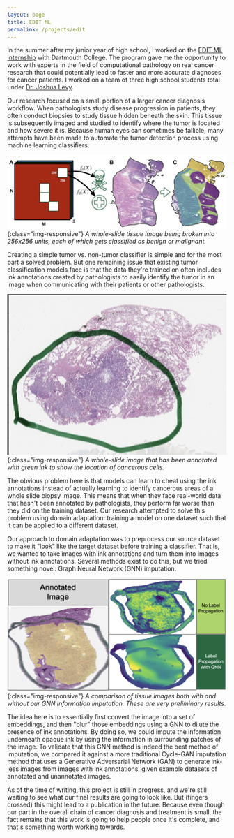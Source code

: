 ```yaml
---
layout: page
title: EDIT ML
permalink: /projects/edit
---
```


In the summer after my junior year of high school, I worked on the [EDIT ML internship](https://www.dartmouth-hitchcock.org/pathology/research#edit) with Dartmouth College. The program gave me the opportunity to work with experts in the field of computational pathology on real cancer research that could potentially lead to faster and more accurate diagnoses for cancer patients. I worked on a team of three high school students total under [Dr. Joshua Levy](https://geiselmed.dartmouth.edu/epidemiology/profile/joshua-levy-phd/).

Our research focused on a small portion of a larger cancer diagnosis workflow. When pathologists study disease progression in patients, they often conduct biopsies to study tissue hidden beneath the skin. This tissue is subsequently imaged and studied to identify where the tumor is located and how severe it is. Because human eyes can sometimes be fallible, many attempts have been made to automate the tumor detection process using machine learning classifiers.

![](/assets/edit-assets/2022-07-18-22-32-01-image.png){:class="img-responsive"}
*A whole-slide tissue image being broken into 256x256 units, each of which gets classified as benign or malignant.*

Creating a simple tumor vs. non-tumor classifier is simple and for the most part a solved problem. But one remaining issue that existing tumor classification models face is that the data they're trained on often includes ink annotations created by pathologists to easily identify the tumor in an image when communicating with their patients or other pathologists.

![](/assets/edit-assets/2022-07-18-22-45-14-image.png){:class="img-responsive"}
*A whole-slide image that has been annotated with green ink to show the location of cancerous cells.*

The obvious problem here is that models can learn to cheat using the ink annotations instead of actually learning to identify cancerous areas of a whole slide biopsy image. This means that when they face real-world data that hasn't been annotated by pathologists, they perform far worse than they did on the training dataset. Our research attempted to solve this problem using domain adaptation: training a model on one dataset such that it can be applied to a different dataset.

Our approach to domain adaptation was to preprocess our source dataset to make it "look" like the target dataset before training a classifier. That is, we wanted to take images with ink annotations and turn them into images without ink annotations. Several methods exist to do this, but we tried something novel: Graph Neural Network (GNN) imputation.

![](/assets/edit-assets/2022-07-18-23-54-54-image.png){:class="img-responsive"}
*A comparison of tissue images both with and without our GNN information imputation. These are very preliminary results.*

The idea here is to essentially first convert the image into a set of embeddings, and then "blur" those embeddings using a GNN to dilute the presence of ink annotations. By doing so, we could impute the information underneath opaque ink by using the information in surrounding patches of the image. To validate that this GNN method is indeed the best method of imputation, we compared it against a more traditional Cycle-GAN imputation method that uses a Generative Adversarial Network (GAN) to generate ink-less images from images with ink annotations, given example datasets of annotated and unannotated images.

As of the time of writing, this project is still in progress, and we're still waiting to see what our final results are going to look like. But (fingers crossed) this might lead to a publication in the future. Because even though our part in the overall chain of cancer diagnosis and treatment is small, the fact remains that this work is going to help people once it's complete, and that's something worth working towards.